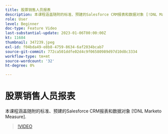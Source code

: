 ```yaml
---
title: 股票销售人员报表
description: 本课程涵盖随附的标准、预建的Salesforce CRM报表和数据对象 [!DNL Marketo Measure].
role: User
level: Beginner
doc-type: Feature Video
last-substantial-update: 2023-01-06T00:00:00Z
kt: 11684
thumbnail: 347239.jpeg
exl-id: f04bda49-e8b8-4759-8634-6af2034bcab7
source-git-commit: 772ca501ddfe02d4c9f06580989d97d10d8c3334
workflow-type: tm+mt
source-wordcount: '32'
ht-degree: 0%

---
```


# 股票销售人员报表

本课程涵盖随附的标准、预建的Salesforce CRM报表和数据对象 [!DNL Marketo Measure].

>[!VIDEO](https://video.tv.adobe.com/v/347239/?quality=12&learn=on)
